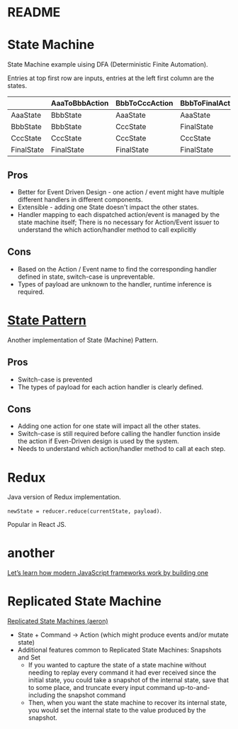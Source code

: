README
====

# State Machine

State Machine example uising DFA (Deterministic Finite Automation).

Entries at top first row are inputs, entries at the left first column are the states.

|            | AaaToBbbAction | BbbToCccAction | BbbToFinalAction | CccToFinalAction | Others     |
|------------|----------------|----------------|------------------|------------------|------------|
| AaaState   | BbbState       | AaaState       | AaaState         | AaaState         | AaaState   |
| BbbState   | BbbState       | CccState       | FinalState       | BbbState         | BbbState   |
| CccState   | CccState       | CccState       | CccState         | FinalState       | CccState   |
| FinalState | FinalState     | FinalState     | FinalState       | FinalState       | FinalState |

## Pros
- Better for Event Driven Design - one action / event might have multiple different handlers in different components. 
- Extensible - adding one State doesn't impact the other states.
- Handler mapping to each dispatched action/event is managed by the state machine itself; There is no necessary for Action/Event issuer to understand the which action/handler method to call explicitly
## Cons
- Based on the Action / Event name to find the corresponding handler defined in state, switch-case is unpreventable.
- Types of payload are unknown to the handler, runtime inference is required.

# [State Pattern](https://refactoring.guru/design-patterns/state/java/example)

Another implementation of State (Machine) Pattern. 

## Pros
- Switch-case is prevented
- The types of payload for each action handler is clearly defined.
## Cons
- Adding one action for one state will impact all the other states.
- Switch-case is still required before calling the handler function inside the action if Even-Driven design is used by the system.
- Needs to understand which action/handler method to call at each step.

# Redux

Java version of Redux implementation.

`newState = reducer.reduce(currentState, payload)`.

Popular in React JS.

# another
[Let’s learn how modern JavaScript frameworks work by building one](https://nolanlawson.com/2023/12/02/lets-learn-how-modern-javascript-frameworks-work-by-building-one/)

# Replicated State Machine

[Replicated State Machines (aeron)](https://aeron.io/docs/distributed-systems-basics/replicated-state-machines/)

- State + Command -> Action (which might produce events and/or mutate state)
- Additional features common to Replicated State Machines: Snapshots and Set
  - If you wanted to capture the state of a state machine without needing to replay every command it had ever received since the initial state, you could take a snapshot of the internal state, save that to some place, and truncate every input command up-to-and-including the snapshot command
  - Then, when you want the state machine to recover its internal state, you would set the internal state to the value produced by the snapshot.